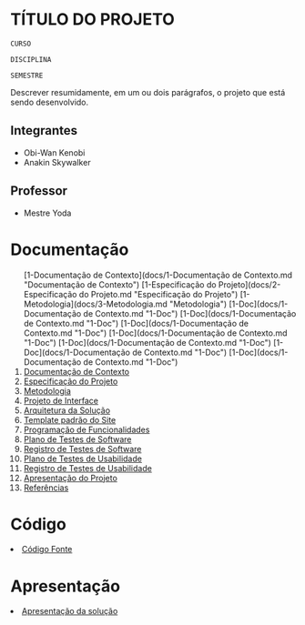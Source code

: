 # TÍTULO DO PROJETO

`CURSO`

`DISCIPLINA`

`SEMESTRE`

Descrever resumidamente, em um ou dois parágrafos, o projeto que está sendo desenvolvido.

## Integrantes

- Obi-Wan Kenobi 
- Anakin Skywalker

## Professor

- Mestre Yoda

# Documentação

<ol>
[1-Documentação de Contexto](docs/1-Documentação de Contexto.md "Documentação de Contexto")
[1-Especificação do Projeto](docs/2-Especificação do Projeto.md "Especificação do Projeto")
[1-Metodologia](docs/3-Metodologia.md "Metodologia")
[1-Doc](docs/1-Documentação de Contexto.md "1-Doc")
[1-Doc](docs/1-Documentação de Contexto.md "1-Doc")
[1-Doc](docs/1-Documentação de Contexto.md "1-Doc")
[1-Doc](docs/1-Documentação de Contexto.md "1-Doc")
[1-Doc](docs/1-Documentação de Contexto.md "1-Doc")
[1-Doc](docs/1-Documentação de Contexto.md "1-Doc")
[1-Doc](docs/1-Documentação de Contexto.md "1-Doc")

<li><a href="docs/1-Documentação de Contexto.md"> Documentação de Contexto</a></li>
<li><a href="docs/2-Especificação do Projeto.md"> Especificação do Projeto</a></li>
<li><a href="docs/3-Metodologia.md"> Metodologia</a></li>
<li><a href="docs/4-Projeto de Interface.md"> Projeto de Interface</a></li>
<li><a href="docs/5-Arquitetura da Solução.md"> Arquitetura da Solução</a></li>
<li><a href="docs/6-Template padrão do Site.md"> Template padrão do Site</a></li>
<li><a href="docs/7-Programação de Funcionalidades.md"> Programação de Funcionalidades</a></li>
<li><a href="docs/8-Plano de Testes de Software.md"> Plano de Testes de Software</a></li>
<li><a href="docs/9-Registro de Testes de Software.md"> Registro de Testes de Software</a></li>
<li><a href="docs/10-Plano de Testes de Usabilidade.md"> Plano de Testes de Usabilidade</a></li>
<li><a href="docs/11-Registro de Testes de Usabilidade.md"> Registro de Testes de Usabilidade</a></li>
<li><a href="docs/12-Apresentação do Projeto.md"> Apresentação do Projeto</a></li>
<li><a href="docs/13-Referências.md"> Referências</a></li>
</ol>

# Código

<li><a href="src/README.md"> Código Fonte</a></li>

# Apresentação

<li><a href="presentation/README.md"> Apresentação da solução</a></li>
